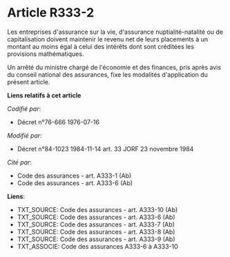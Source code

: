 # Article R333-2

Les entreprises d'assurance sur la vie, d'assurance nuptialité-natalité ou de capitalisation doivent maintenir le revenu net
de leurs placements à un montant au moins égal à celui des intérêts dont sont créditées les provisions mathématiques.

Un arrêté du ministre chargé de l'économie et des finances, pris après avis du conseil national des assurances, fixe les
modalités d'application du présent article.

**Liens relatifs à cet article**

_Codifié par_:

  - Décret n°76-666 1976-07-16

_Modifié par_:

  - Décret n°84-1023 1984-11-14 art. 33 JORF 23 novembre 1984

_Cité par_:

  - Code des assurances - art. A333-1 (Ab)
  - Code des assurances - art. A333-6 (Ab)

**Liens**:

  - TXT_SOURCE: Code des assurances - art. A333-10 (Ab)
  - TXT_SOURCE: Code des assurances - art. A333-6 (Ab)
  - TXT_SOURCE: Code des assurances - art. A333-7 (Ab)
  - TXT_SOURCE: Code des assurances - art. A333-8 (Ab)
  - TXT_SOURCE: Code des assurances - art. A333-9 (Ab)
  - TXT_ASSOCIE: Code des assurances A333-6 à A333-10
